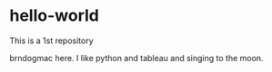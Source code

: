 # hello-world
This is a 1st repository

brndogmac here.  I like python and tableau and singing to the moon.

